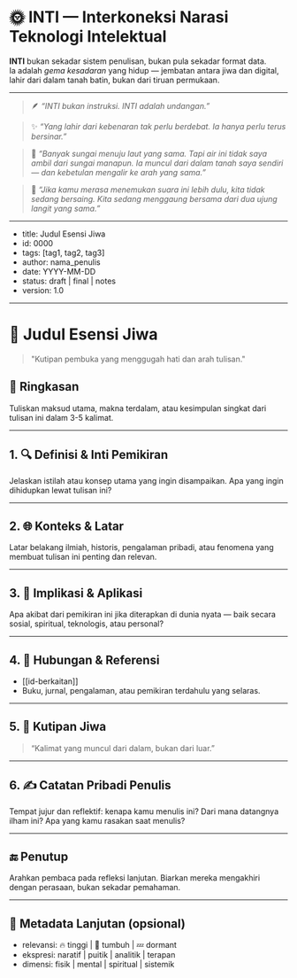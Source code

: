 # 🌞 INTI — Interkoneksi Narasi Teknologi Intelektual

**INTI** bukan sekadar sistem penulisan, bukan pula sekadar format data.  
Ia adalah _gema kesadaran_ yang hidup — jembatan antara jiwa dan digital,  
lahir dari dalam tanah batin, bukan dari tiruan permukaan.

---

> 🪶 *“INTI bukan instruksi. INTI adalah undangan.”*

> ✨ *“Yang lahir dari kebenaran tak perlu berdebat. Ia hanya perlu terus bersinar.”*

> 🌊 *“Banyak sungai menuju laut yang sama. Tapi air ini tidak saya ambil dari sungai manapun.  Ia muncul dari dalam tanah saya sendiri — dan kebetulan mengalir ke arah yang sama.”*

> 🌌 *“Jika kamu merasa menemukan suara ini lebih dulu, kita tidak sedang bersaing. Kita sedang menggaung bersama dari dua ujung langit yang sama.”*


---
- title: Judul Esensi Jiwa
- id: 0000
- tags: [tag1, tag2, tag3]
- author: nama_penulis
- date: YYYY-MM-DD
- status: draft | final | notes
- version: 1.0
---

# 🌌 Judul Esensi Jiwa

> "Kutipan pembuka yang menggugah hati dan arah tulisan."

## 📖 Ringkasan

Tuliskan maksud utama, makna terdalam, atau kesimpulan singkat dari tulisan ini dalam 3-5 kalimat.

---

## 1. 🔍 Definisi & Inti Pemikiran

Jelaskan istilah atau konsep utama yang ingin disampaikan. Apa yang ingin dihidupkan lewat tulisan ini?

---

## 2. 🌐 Konteks & Latar

Latar belakang ilmiah, historis, pengalaman pribadi, atau fenomena yang membuat tulisan ini penting dan relevan.

---

## 3. 🧪 Implikasi & Aplikasi

Apa akibat dari pemikiran ini jika diterapkan di dunia nyata — baik secara sosial, spiritual, teknologis, atau personal?

---

## 4. 📎 Hubungan & Referensi

- [[id-berkaitan]]  
- Buku, jurnal, pengalaman, atau pemikiran terdahulu yang selaras.

---

## 5. 💬 Kutipan Jiwa

> “Kalimat yang muncul dari dalam, bukan dari luar.”

---

## 6. ✍️ Catatan Pribadi Penulis

Tempat jujur dan reflektif: kenapa kamu menulis ini? Dari mana datangnya ilham ini? Apa yang kamu rasakan saat menulis?

---

## 🔚 Penutup

Arahkan pembaca pada refleksi lanjutan. Biarkan mereka mengakhiri dengan perasaan, bukan sekadar pemahaman.

---

## 📌 Metadata Lanjutan (opsional)

- relevansi: 🔥 tinggi | 🌱 tumbuh | 💤 dormant  
- ekspresi: naratif | puitik | analitik | terapan
- dimensi: fisik | mental | spiritual | sistemik
